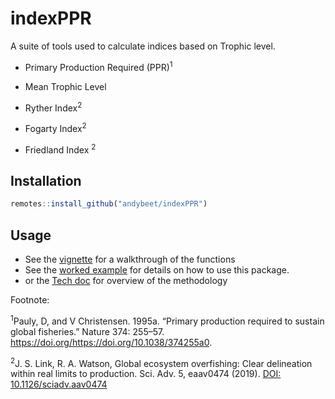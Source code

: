 # indexPPR

A suite of tools used to calculate indices based on Trophic level.

* Primary Production Required (PPR)<sup>1</sup>

* Mean Trophic Level 

* Ryther Index<sup>2</sup>

* Fogarty Index<sup>2</sup>

* Friedland Index <sup>2</sup>

## Installation

``` r
remotes::install_github("andybeet/indexPPR")
```

## Usage

* See the [vignette](https://andybeet.github.io/indexPPR/articles/indexPPR.html) for a walkthrough of the functions
* See the [worked example](https://andybeet.github.io/indexPPR/articles/workedExample.html) for details on how to use this package.
* or the [Tech doc](https://noaa-edab.github.io/tech-doc/primary-production-required.html) for overview of the methodology


Footnote:

<sup>1</sup>Pauly, D, and V Christensen. 1995a. “Primary production required to sustain global fisheries.” Nature 374: 255–57. https://doi.org/https://doi.org/10.1038/374255a0.


<sup>2</sup>J. S. Link, R. A. Watson, Global ecosystem overfishing: Clear delineation within real limits to production. Sci. Adv. 5, eaav0474 (2019). [DOI: 10.1126/sciadv.aav0474](https://advances.sciencemag.org/content/5/6/eaav0474)
